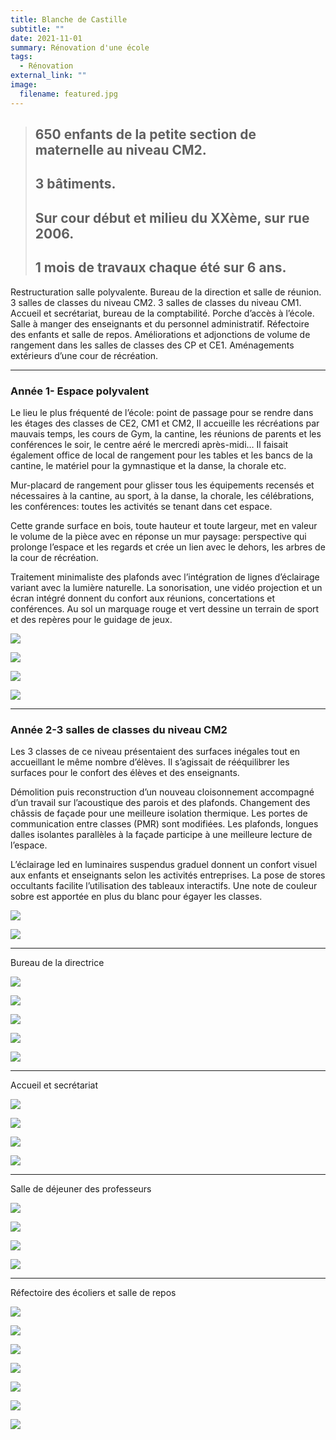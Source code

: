 ```yaml
---
title: Blanche de Castille
subtitle: ""
date: 2021-11-01
summary: Rénovation d'une école
tags:
  - Rénovation
external_link: ""
image:
  filename: featured.jpg
---
```



> ## 650 enfants de la petite section de maternelle au niveau CM2. 
> ## 3 bâtiments. 
> ## Sur cour début et milieu du XXème, sur rue 2006. 
> ## 1 mois de travaux chaque été sur 6 ans.

Restructuration salle polyvalente. Bureau de la direction et salle de réunion. 3 salles de classes du niveau CM2. 3 salles de classes du niveau CM1. Accueil et secrétariat, bureau de la comptabilité. Porche d’accès à l’école. Salle à manger des enseignants et du personnel administratif. Réfectoire des enfants et salle de repos. Améliorations et adjonctions de volume de rangement dans les salles de classes des CP et CE1. Aménagements extérieurs d’une cour de récréation.

---

### Année 1- Espace polyvalent
<p>Le lieu le plus fréquenté de l’école: point de passage pour se rendre dans les étages des classes de CE2, CM1 et CM2, Il accueille les récréations par mauvais temps, les cours de Gym, la cantine, les réunions de parents et les conférences le soir, le centre aéré le mercredi après-midi… Il faisait également office de local de rangement pour les tables et les bancs de la cantine, le matériel pour la gymnastique et la danse, la chorale etc.

<p>Mur-placard de rangement pour glisser tous les équipements recensés et nécessaires à la cantine, au sport, à la danse, la chorale, les célébrations, les conférences: toutes les activités se tenant dans cet espace.</p>

<p>Cette grande surface en bois, toute hauteur et toute largeur, met en valeur le volume de la pièce avec en réponse un mur paysage: perspective qui prolonge l’espace et les regards et crée un lien avec le dehors, les arbres de la cour de récréation.</p>

<p>Traitement minimaliste des plafonds avec l’intégration de lignes d’éclairage variant avec la lumière naturelle. La sonorisation, une vidéo projection et un écran intégré donnent du confort aux réunions, concertations et conférences.
Au sol un marquage rouge et vert dessine un terrain de sport et des repères pour le guidage de jeux.</p>


![](RC1/jem-cao-6001.jpg)

![](RC1/jem-cao-6090.jpg)

![](RC1/jem-cao-6095.jpg)

![](RC1/jem-cao-6107.jpg)


---

### Année 2-3 salles de classes du niveau CM2 

<p>Les 3 classes de ce niveau présentaient des surfaces inégales tout en accueillant le même nombre d’élèves. Il s’agissait de rééquilibrer les surfaces pour le confort des élèves et des enseignants. </p>
<p>Démolition puis reconstruction d’un nouveau cloisonnement accompagné d’un travail sur l’acoustique des parois et des plafonds. Changement des châssis de façade pour une meilleure isolation thermique. Les portes de communication entre classes (PMR) sont modifiées.  Les plafonds, longues dalles isolantes parallèles à la façade participe à une meilleure lecture de l’espace.</p>

<p>L’éclairage led en luminaires suspendus graduel donnent un confort visuel aux enfants et enseignants selon les activités entreprises. La pose de stores occultants facilite l’utilisation des tableaux interactifs. Une note de couleur sobre est apportée en plus du blanc pour égayer les classes. </p>

![](RC6/jem-cao-7711.jpg)

![](RC6/jem-cao-7723.jpg)

---

Bureau de la directrice 

![](RC2/jem-cao-7001.jpg)

![](RC2/jem-cao-7002.jpg)

![](RC2/jem-cao-7003.jpg)

![](RC2/jem-cao-7020.jpg)

![](RC2/jem-cao-7025.jpg)

---

Accueil et secrétariat 

![](RC4/jem-cao-0001.jpg)

![](RC4/jem-cao-0002.jpg)

![](RC4/jem-cao-0060.jpg)

![](RC4/jem-cao-0076.jpg)

---

Salle de déjeuner des professeurs

![](RC5/jem-cao-7670.jpg)

![](RC5/jem-cao-7686.jpg)

![](RC5/jem-cao-7697.jpg)

![](RC5/jem-cao-7705.jpg)



---

Réfectoire des écoliers et salle de repos

![](RC7/jem-cao-6204.jpg)

![](RC7/jem-cao-6207.jpg)

![](RC7/jem-cao-6228.jpg)

![](RC7/jem-cao-6242.jpg)

![](RC7/jem-cao-6250.jpg)

![](RC7/jem-cao-6251.jpg)

![](RC7/jem-cao-6255.jpg)

